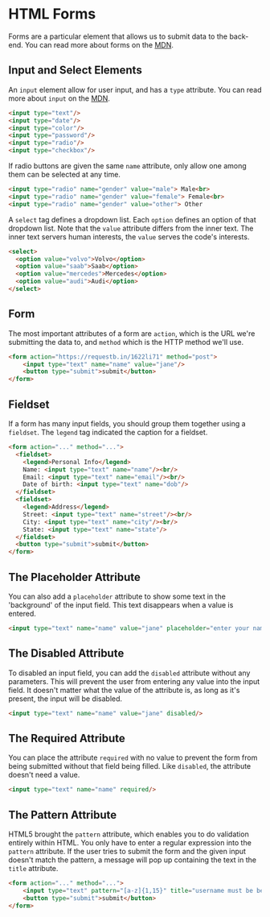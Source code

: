 
# HTML Forms

Forms are a particular element that allows us to submit data to the back-end. You can read more about forms on the [MDN](https://developer.mozilla.org/en-US/docs/Learn/HTML/Forms).

## Input and Select Elements

An `input` element allow for user input, and has a `type` attribute. You can read more about `input` on the [MDN](https://developer.mozilla.org/en-US/docs/Web/HTML/Element/input).

```html
<input type="text"/>
<input type="date"/>
<input type="color"/>
<input type="password"/>
<input type="radio"/>
<input type="checkbox"/>
```

If radio buttons are given the same `name` attribute, only allow one among them can be selected at any time.

```html
<input type="radio" name="gender" value="male"> Male<br>
<input type="radio" name="gender" value="female"> Female<br>
<input type="radio" name="gender" value="other"> Other
```

A `select` tag defines a dropdown list. Each `option` defines an option of that dropdown list. Note that the `value` attribute differs from the inner text. The inner text servers human interests, the `value` serves the code's interests.

```html
<select>
  <option value="volvo">Volvo</option>
  <option value="saab">Saab</option>
  <option value="mercedes">Mercedes</option>
  <option value="audi">Audi</option>
</select>
```

## Form

The most important attributes of a form are `action`, which is the URL we're submitting the data to, and `method` which is the HTTP method we'll use.

```html
<form action="https://requestb.in/1622li71" method="post">
    <input type="text" name="name" value="jane"/>
    <button type="submit">submit</button>
</form>
```

## Fieldset

If a form has many input fields, you should group them together using a `fieldset`. The `legend` tag indicated the caption for a fieldset.


```html
<form action="..." method="...">
  <fieldset>
    <legend>Personal Info</legend>
    Name: <input type="text" name="name"/><br/>
    Email: <input type="text" name="email"/><br/>
    Date of birth: <input type="text" name="dob"/>
  </fieldset>
  <fieldset>
    <legend>Address</legend>
    Street: <input type="text" name="street"/><br/>
    City: <input type="text" name="city"/><br/>
    State: <input type="text" name="state"/>
  </fieldset>
  <button type="submit">submit</button>
</form>
```

## The Placeholder Attribute

You can also add a `placeholder` attribute to show some text in the 'background' of the input field. This text disappears when a value is entered.

```html
<input type="text" name="name" value="jane" placeholder="enter your name"/>
```

## The Disabled Attribute

To disabled an input field, you can add the `disabled` attribute without any parameters. This will prevent the user from entering any value into the input field. It doesn't matter what the value of the attribute is, as long as it's present, the input will be disabled.

```html
<input type="text" name="name" value="jane" disabled/>
```

## The Required Attribute

You can place the attribute `required` with no value to prevent the form from being submitted without that field being filled. Like `disabled`, the attribute doesn't need a value.

```html
<input type="text" name="name" required/>
```


## The Pattern Attribute

HTML5 brought the `pattern` attribute, which enables you to do validation entirely within HTML. You only have to enter a regular expression into the `pattern` attribute. If the user tries to submit the form and the given input doesn't match the pattern, a message will pop up containing the text in the `title` attribute.

```html
<form action="..." method="...">
    <input type="text" pattern="[a-z]{1,15}" title="username must be between 1 and 15 characters, all lowercase" required/>
    <button type="submit">submit</button>
</form>
```